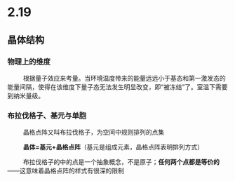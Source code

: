 # 2.19
## 晶体结构
### 物理上的维度
&emsp; &emsp; 根据量子效应来考量。当环境温度带来的能量远远小于基态和第一激发态的能量间隔，使得在该维度下量子态无法发生明显改变，即“被冻结”了。室温下需要到纳米量级。

### 布拉伐格子、基元与单胞
&emsp; &emsp; 晶格点阵又叫布拉伐格子，为空间中规则排列的点集

&emsp; &emsp; **晶体=基元+晶格点阵**（基元是组成元素，晶格点阵表明排列方式）

&emsp; &emsp; 布拉伐格子的中的点是一个抽象概念，不是原子；**任何两个点都是等价的**——这意味着晶格点阵的样式有很深的限制